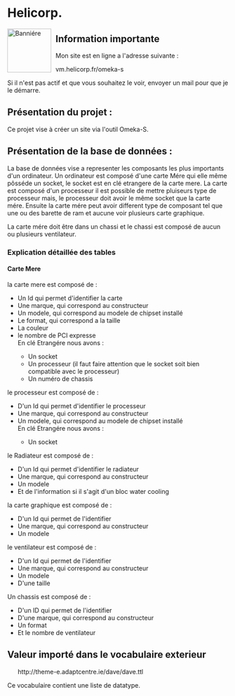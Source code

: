 <h1> Helicorp. </h1>

<img src="https://cdn.discordapp.com/attachments/517058187715805191/702438634690838608/HighResScreenShot_2017-03-21_21-26-31.jpg"
     alt="Banniére"
     style="width:100px;float: left; margin-right: 10px;" />
     
<h2> Information importante </h2>

Mon site est en ligne a l'adresse suivante :

<ul>vm.helicorp.fr/omeka-s</ul>

Si il n'est pas actif et que vous souhaitez le voir, envoyer un mail pour que je le démarre.
     
<h2> Présentation du projet : </h2>

Ce projet vise à créer un site via l'outil Omeka-S.

<h2> Présentation de la base de données : </h2>

La base de données vise a representer les composants les plus importants d'un ordinateur. Un ordinateur est composé d'une carte Mére qui elle même pôsséde un socket, le socket est en clé etrangere de la carte mere. La carte est composé d'un processeur il est possible de mettre pluiseurs type de processeur mais, le processeur doit avoir le même socket que la carte mére. Ensuite la carte mére peut avoir different type de composant tel que une ou des barette de ram et aucune voir plusieurs carte graphique.

La carte mére doit être dans un chassi et le chassi est composé de aucun ou plusieurs ventilateur.

<h3> Explication détaillée des tables </h3>

<h4> Carte Mere </h4>

la carte mere est composé de :
<ul><li> Un Id qui permet d'identifier la carte</li>
     <li> Une marque, qui correspond au constructeur</li>
     <li> Un modele, qui correspond au modele de chipset installé</li>
     <li> Le format, qui correspond a la taille</li>
     <li> La couleur</li>
     <li> le nombre de PCI expresse</li>
     En clé Etrangére nous avons :<ul>
          <li> Un socket</li>
          <li> Un processeur (il faut faire attention que le socket soit bien compatible avec le processeur)</li>
          <li> Un numéro de chassis </li>
          </ul></ul>
          
le processeur est composé de :
<ul><li> D'un Id qui permet d'identifier le processeur</li>
     <li> Une marque, qui correspond au constructeur</li>
     <li> Un modele, qui correspond au modele de chipset installé</li>
     En clé Etrangére nous avons :<ul>
          <li> Un socket</li>
          </ul></ul>
          
le Radiateur est composé de :
<ul><li> D'un Id qui permet d'identifier le radiateur</li>
     <li> Une marque, qui correspond au constructeur</li>
     <li> Un modele</li>
     <li> Et de l'information si il s'agit d'un bloc water cooling </li>   </ul>
     
la carte graphique est composé de :
<ul><li> D'un Id qui permet de l'identifier</li>
     <li> Une marque, qui correspond au constructeur</li>
     <li> Un modele</li> </ul>

le ventilateur est composé de :
<ul><li> D'un Id qui permet de l'identifier</li>
     <li> Une marque, qui correspond au constructeur</li>
     <li> Un modele</li>
     <li> D'une taille</li> </ul>

Un chassis est composé de :
<ul><li> D'un ID qui permet de l'identifier</li>
     <li> D'une marque, qui correspond au constructeur</li>
     <li> Un format </li>
     <li> Et le nombre de ventilateur </li></ul>


<h2> Valeur importé dans le vocabulaire exterieur </h2>

<ul>http://theme-e.adaptcentre.ie/dave/dave.ttl</ul>

Ce vocabulaire contient une liste de datatype.
